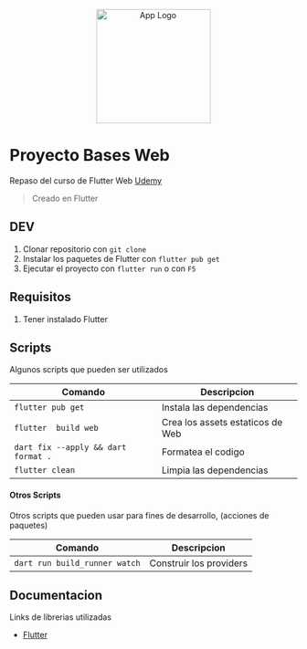 <p align="center">
  <a href="https://flutter.dev/" target="blank">
  <img src="https://upload.wikimedia.org/wikipedia/commons/thumb/1/17/Google-flutter-logo.png/800px-Google-flutter-logo.png" width="200" alt="App Logo" /></a>
</p>

# Proyecto Bases Web

Repaso del curso de Flutter Web [Udemy](https://www.udemy.com/course/flutter-web-fh)

> Creado en Flutter

## DEV

1. Clonar repositorio con `git clone`
2. Instalar los paquetes de Flutter con `flutter pub get`
3. Ejecutar el proyecto con `flutter run` o con `F5`

## Requisitos

1. Tener instalado Flutter

## Scripts

Algunos scripts que pueden ser utilizados

| Comando                             | Descripcion                      |
| ----------------------------------- | -------------------------------- |
| `flutter pub get`                   | Instala las dependencias         |
| `flutter  build web`                | Crea los assets estaticos de Web |
| `dart fix --apply && dart format .` | Formatea el codigo               |
| `flutter clean`                     | Limpia las dependencias          |

#### Otros Scripts

Otros scripts que pueden usar para fines de desarrollo, (acciones de paquetes)

| Comando                       | Descripcion             |
| ----------------------------- | ----------------------- |
| `dart run build_runner watch` | Construir los providers |

## Documentacion

Links de librerias utilizadas

- [Flutter]("https://flutter.dev/")

